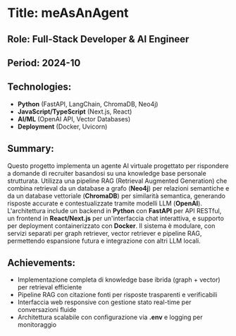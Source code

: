# Title: meAsAnAgent
## Role: Full-Stack Developer & AI Engineer
## Period: 2024-10
## Technologies:
- **Python** (FastAPI, LangChain, ChromaDB, Neo4j)
- **JavaScript/TypeScript** (Next.js, React)
- **AI/ML** (OpenAI API, Vector Databases)
- **Deployment** (Docker, Uvicorn)
## Summary:
Questo progetto implementa un agente AI virtuale progettato per rispondere a domande di recruiter basandosi su una knowledge base personale strutturata. Utilizza una pipeline RAG (Retrieval Augmented Generation) che combina retrieval da un database a grafo (**Neo4j**) per relazioni semantiche e da un database vettoriale (**ChromaDB**) per similarità semantica, generando risposte accurate e contestualizzate tramite modelli LLM (**OpenAI**). L'architettura include un backend in **Python** con **FastAPI** per API RESTful, un frontend in **React/Next.js** per un'interfaccia chat interattiva, e supporto per deployment containerizzato con **Docker**. Il sistema è modulare, con servizi separati per graph retriever, vector retriever e pipeline RAG, permettendo espansione futura e integrazione con altri LLM locali.
## Achievements:
- Implementazione completa di knowledge base ibrida (graph + vector) per retrieval efficiente
- Pipeline RAG con citazione fonti per risposte trasparenti e verificabili
- Interfaccia web responsive con gestione stato real-time per conversazioni fluide
- Architettura scalabile con configurazione via **.env** e logging per monitoraggio